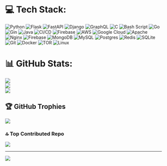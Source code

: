 # 💻 Tech Stack:
![Python](https://img.shields.io/badge/python-3670A0?style=for-the-badge&logo=python&logoColor=ffdd54) 
![Flask](https://img.shields.io/badge/flask-%23000.svg?style=for-the-badge&logo=flask&logoColor=white) 
![FastAPI](https://img.shields.io/badge/FastAPI-%23FF4F00.svg?style=for-the-badge&logo=fastapi&logoColor=white)
![Django](https://img.shields.io/badge/django-%23092E20.svg?style=for-the-badge&logo=django&logoColor=white)
![GraphQL](https://img.shields.io/badge/GraphQL-%23E10098.svg?style=for-the-badge&logo=graphql&logoColor=white)
![C](https://img.shields.io/badge/c-%2300599C.svg?style=for-the-badge&logo=c&logoColor=white) 
![Bash Script](https://img.shields.io/badge/bash_script-%23121011.svg?style=for-the-badge&logo=gnu-bash&logoColor=white) 
![Go](https://img.shields.io/badge/go-%2300ADD8.svg?style=for-the-badge&logo=go&logoColor=white) 
![Gin](https://img.shields.io/badge/gin-%23D9B44A.svg?style=for-the-badge&logo=gin&logoColor=white)
![Java](https://img.shields.io/badge/java-007396?style=for-the-badge&logo=java&logoColor=ffffff)
![CI/CD](https://img.shields.io/badge/CI%2FCD-00BFFF?style=for-the-badge&logo=gitlab&logoColor=ffffff)
![Firebase](https://img.shields.io/badge/firebase-%23039BE5.svg?style=for-the-badge&logo=firebase) 
![AWS](https://img.shields.io/badge/AWS-%23FF9900.svg?style=for-the-badge&logo=amazon-aws&logoColor=white) 
![Google Cloud](https://img.shields.io/badge/GoogleCloud-%234285F4.svg?style=for-the-badge&logo=google-cloud&logoColor=white) 
![Apache](https://img.shields.io/badge/apache-%23D42029.svg?style=for-the-badge&logo=apache&logoColor=white) 
![Nginx](https://img.shields.io/badge/nginx-%23009639.svg?style=for-the-badge&logo=nginx&logoColor=white) 
![Firebase](https://img.shields.io/badge/firebase-a08021?style=for-the-badge&logo=firebase&logoColor=ffcd34) 
![MongoDB](https://img.shields.io/badge/MongoDB-%234ea94b.svg?style=for-the-badge&logo=mongodb&logoColor=white) 
![MySQL](https://img.shields.io/badge/mysql-4479A1.svg?style=for-the-badge&logo=mysql&logoColor=white) 
![Postgres](https://img.shields.io/badge/postgres-%23316192.svg?style=for-the-badge&logo=postgresql&logoColor=white) 
![Redis](https://img.shields.io/badge/redis-%23DD0031.svg?style=for-the-badge&logo=redis&logoColor=white) 
![SQLite](https://img.shields.io/badge/sqlite-%2307405e.svg?style=for-the-badge&logo=sqlite&logoColor=white) 
![Git](https://img.shields.io/badge/git-%23F05033.svg?style=for-the-badge&logo=git&logoColor=white) 
![Docker](https://img.shields.io/badge/docker-%230db7ed.svg?style=for-the-badge&logo=docker&logoColor=white) 
![TOR](https://img.shields.io/badge/tor-%237E4798.svg?style=for-the-badge&logo=tor-project&logoColor=white) 
![Linux](https://img.shields.io/badge/linux-%23FCC624.svg?style=for-the-badge&logo=linux&logoColor=white)

# 📊 GitHub Stats:
![](https://github-readme-stats.vercel.app/api?username=Rodrigo-Kelven&theme=dark&hide_border=false&include_all_commits=true&count_private=true)<br/>
![](https://github-readme-streak-stats.herokuapp.com/?user=Rodrigo-Kelven&theme=dark&hide_border=false)<br/>
![](https://github-readme-stats.vercel.app/api/top-langs/?username=Rodrigo-Kelven&theme=dark&hide_border=false&include_all_commits=true&count_private=true&layout=compact)

## 🏆 GitHub Trophies
![](https://github-profile-trophy.vercel.app/?username=Rodrigo-Kelven&theme=radical&no-frame=false&no-bg=false&margin-w=4)

### 🔝 Top Contributed Repo
![](https://github-contributor-stats.vercel.app/api?username=Rodrigo-Kelven&limit=5&theme=dark&combine_all_yearly_contributions=true)

---
[![](https://visitcount.itsvg.in/api?id=Rodrigo-Kelven&icon=2&color=0)](https://visitcount.itsvg.in)

<!-- Proudly created with GPRM ( https://gprm.itsvg.in ) -->
